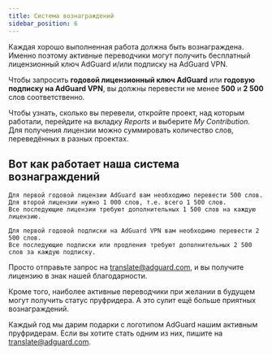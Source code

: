 ```yaml
---
title: Система вознаграждений
sidebar_position: 6
---
```


Каждая хорошо выполненная работа должна быть вознаграждена. Именно поэтому активные переводчики могут получить бесплатный лицензионный ключ AdGuard и/или подписку на AdGuard VPN.

Чтобы запросить **годовой лицензионный ключ AdGuard** или **годовую подписку на AdGuard VPN**, вы должны перевести не менее **500** и **2 500** слов соответственно.

Чтобы узнать, сколько вы перевели, откройте проект, над которым работали, перейдите на вкладку *Reports* и выберите *My Contribution*. Для получения лицензии можно суммировать количество слов, переведённых в разных проектах.

## Вот как работает наша система вознаграждений

```text
Для первой годовой лицензии AdGuard вам необходимо перевести 500 слов.
Для второй лицензии нужно 1 000 слов, т.е. всего 1 500 слов.
Все последующие лицензии требуют дополнительных 1 500 слов на каждую лицензию.

Для первой годовой подписки на AdGuard VPN вам необходимо перевести 2 500 слов.
Все последующие подписки или продления требуют дополнительных 2 500 слов за каждую подписку.

```

Просто отправьте запрос на [translate@adguard.com](mailto:translate@adguard.com), и вы получите лицензию в знак нашей благодарности.

Кроме того, наиболее активные переводчики при желании в будущем могут получить статус пруфридера. А это сулит ещё больше приятных вознаграждений.

Каждый год мы дарим подарки с логотипом AdGuard нашим активным пруфридерам. Если вы хотите стать одним из них, пишите на [translate@adguard.com](mailto:translate@adguard.com).
